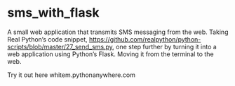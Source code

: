 # sms_with_flask
A small web application that transmits SMS messaging from the web.
Taking Real Python’s code snippet, https://github.com/realpython/python-scripts/blob/master/27_send_sms.py, one step further by turning it into a web application using Python’s Flask.  Moving it from the terminal to the web.

Try it out here whitem.pythonanywhere.com

